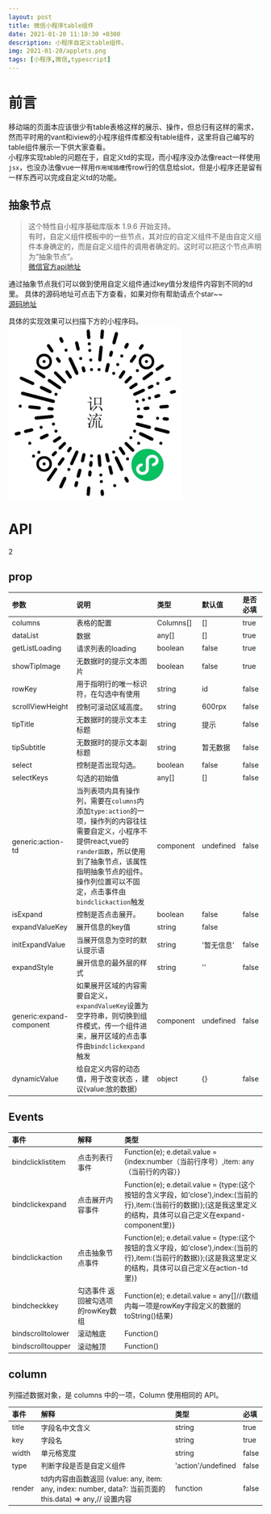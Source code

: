 ```yaml
---
layout: post
title: 微信小程序table组件
date: 2021-01-20 11:10:30 +0300
description: 小程序自定义table组件。
img: 2021-01-20/applets.png 
tags: [小程序,微信,typescript]
---
```




# 前言
移动端的页面本应该很少有table表格这样的展示、操作，但总归有这样的需求，然而平时用的vant和iview的小程序组件库都没有table组件，这里将自己编写的table组件展示一下供大家查看。  
小程序实现table的问题在于，自定义td的实现，而小程序没办法像react一样使用`jsx`，也没办法像vue一样用`作用域插槽`传row行的信息给slot，但是小程序还是留有一样东西可以完成自定义td的功能。  

## 抽象节点  
>这个特性自小程序基础库版本 1.9.6 开始支持。  
>有时，自定义组件模板中的一些节点，其对应的自定义组件不是由自定义组件本身确定的，而是自定义组件的调用者确定的。这时可以把这个节点声明为“抽象节点”。  
>[微信官方api地址](https://developers.weixin.qq.com/miniprogram/dev/framework/custom-component/generics.html)  

通过抽象节点我们可以做到使用自定义组件通过key值分发组件内容到不同的td里。
具体的源码地址可点击下方查看，如果对你有帮助请点个star~~  
[源码地址](https://github.com/kawaiiz/table_component)  

具体的实现效果可以扫描下方的小程序码。  
![小程序码](../assets/img/2021-01-20/applets_qr.jpg "小程序码")  

# API  
2
## prop  

| 参数 | 说明 | 类型 | 默认值 | 是否必填 |  
|:-----|:-----|:-----|:-----|:-----|
|columns|	表格的配置	| Columns[] | [] | true |  
|dataList|	数据	| any[] | [] |	true |  
|getListLoading|	请求列表的loading 	| boolean | false| true |  
|showTipImage|	无数据时的提示文本图片	| boolean | false| true |  
|rowKey|	用于指明行的唯一标识符，在勾选中有使用	| string | id | false |  
|scrollViewHeight|控制可滚动区域高度。|string| 600rpx|false |  
|tipTitle|	无数据时的提示文本主标题   | string | 提示 | false |  
|tipSubtitle|	无数据时的提示文本副标题 	| string |  暂无数据| false |  
|select|	控制是否出现勾选。 	| boolean | false| false |  
|selectKeys|	勾选的初始值 	| any[] | []| false |  
|generic:action-td|	当列表项内具有操作列，需要在`columns`内添加`type:action`的一项，操作列的内容往往需要自定义，小程序不提供react,vue的`rander函数`，所以使用到了抽象节点，该属性指明抽象节点的组件。操作列位置可以不固定，点击事件由`bindclickaction`触发	| component |undefined | false |  
|isExpand|	控制是否点击展开。 	| boolean | false|false |  
|expandValueKey|	展开信息的key值 	| string | false |  
|initExpandValue|	当展开信息为空时的默认提示语 	| string | '暂无信息' |false |  
|expandStyle|	 展开信息的最外层的样式	| string | ''|false |  
|generic:expand-component| 如果展开区域的内容需要自定义，`expandValueKey`设置为空字符串，则切换到组件模式，传一个组件进来，展开区域的点击事件由`bindclickexpand`触发	| component | undefined |false |  
|dynamicValue|	给自定义内容的动态值，用于改变状态 ，建议{value:放的数据}	| object | {} |false |  

## Events   

| 事件 | 解释 | 类型 |  
|:-----|:-----|:-----|
|bindclicklistitem| 点击列表行事件  |Function(e);  e.detail.value = {index:number（当前行序号）,item: any（当前行的内容）}|  
|bindclickexpand| 点击展开内容事件  |Function(e); e.detail.value = {type:(这个按钮的含义字段，如‘close’),index:(当前的行),item:(当前行的数据)};(这是我这里定义的结构，具体可以自己定义在expand-component里)}|  
|bindclickaction| 点击抽象节点事件 |Function(e); e.detail.value = {type:(这个按钮的含义字段，如‘close’),index:(当前的行),item:(当前行的数据)};(这是我这里定义的结构，具体可以自己定义在action-td里)}|  
|bindcheckkey| 勾选事件 返回被勾选项的rowKey数组 |Function(e); e.detail.value = any[]//(数组内每一项是rowKey字段定义的数据的toString()结果)|  
|bindscrolltolower| 滚动触底 | Function() |  
|bindscrolltoupper| 滚动触顶 | Function() |
  
## column  
列描述数据对象，是 columns 中的一项，Column 使用相同的 API。

| 事件 | 解释 | 类型 | 必填 |  
|:-----|:-----|:-----|:-----|
|title|字段名中文含义|string| true|
|key|字段名|string| true|
|width|单元格宽度|string| false|
|type|判断字段是否是自定义组件|'action'/undefined | false|
|render|td内内容由函数返回 (value: any, item: any, index: number, data?: 当前页面的this.data) => any,// 设置内容|function| false|